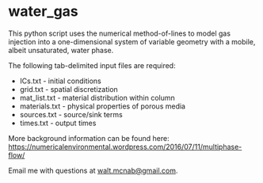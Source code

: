 # water_gas
This python script uses the numerical method-of-lines to model gas injection into a one-dimensional system of variable geometry with a mobile, albeit unsaturated, water phase.

The following tab-delimited input files are required:

* ICs.txt - initial conditions
* grid.txt - spatial discretization
* mat_list.txt - material distribution within column
* materials.txt - physical properties of porous media
* sources.txt - source/sink terms
* times.txt - output times

More background information can be found here: https://numericalenvironmental.wordpress.com/2016/07/11/multiphase-flow/

Email me with questions at walt.mcnab@gmail.com.

